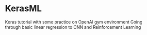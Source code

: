 # KerasML
Keras tutorial with some practice on OpenAI gym environment
Going through basic linear regression to CNN and Reinforcement Learning
